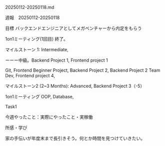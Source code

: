 20250112-20250118.md

週報　20250112-20250118



目標 バックエンドエンジニアとしてメガベンチャーから内定をもらう

1on1ミーティング(1回目) 終了。

マイルストーン 1: Intermediate,

ーーー中級。Backend Project 1, Frontend project 1

Git, Frontend Beginner Project, Backend Project 2, Backend Project 2 Team Dev, Frontend project 4,

マイルストーン2 (2~3 Months): Advanced, Backend Project 3（-5）

1on1ミーティング OOP, Database,

Task1

今週やったこと：実際にやったこと・実稼働

所感・学び

 家の手伝いが年度末まで長引きそう。何とか時間を見つけていきたい。
